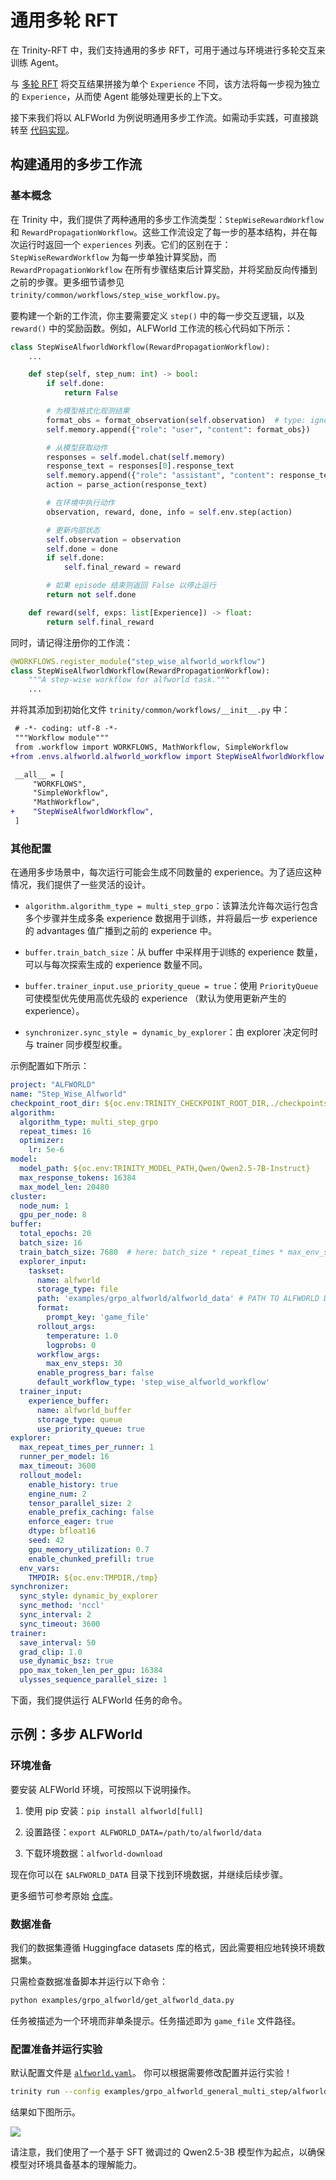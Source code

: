 # 通用多轮 RFT

在 Trinity-RFT 中，我们支持通用的多步 RFT，可用于通过与环境进行多轮交互来训练 Agent。

与 [多轮 RFT](./example_multi_turn.md) 将交互结果拼接为单个 `Experience` 不同，该方法将每一步视为独立的 `Experience`，从而使 Agent 能够处理更长的上下文。

接下来我们将以 ALFWorld 为例说明通用多步工作流。如需动手实践，可直接跳转至 [代码实现](#example-multi-step-alfworld)。

## 构建通用的多步工作流

### 基本概念

在 Trinity 中，我们提供了两种通用的多步工作流类型：`StepWiseRewardWorkflow` 和 `RewardPropagationWorkflow`。这些工作流设定了每一步的基本结构，并在每次运行时返回一个 `experiences` 列表。它们的区别在于：`StepWiseRewardWorkflow` 为每一步单独计算奖励，而 `RewardPropagationWorkflow` 在所有步骤结束后计算奖励，并将奖励反向传播到之前的步骤。更多细节请参见 `trinity/common/workflows/step_wise_workflow.py`。

要构建一个新的工作流，你主要需要定义 `step()` 中的每一步交互逻辑，以及 `reward()` 中的奖励函数。例如，ALFWorld 工作流的核心代码如下所示：

```python
class StepWiseAlfworldWorkflow(RewardPropagationWorkflow):
    ...

    def step(self, step_num: int) -> bool:
        if self.done:
            return False

        # 为模型格式化观测结果
        format_obs = format_observation(self.observation)  # type: ignore
        self.memory.append({"role": "user", "content": format_obs})

        # 从模型获取动作
        responses = self.model.chat(self.memory)
        response_text = responses[0].response_text
        self.memory.append({"role": "assistant", "content": response_text})
        action = parse_action(response_text)

        # 在环境中执行动作
        observation, reward, done, info = self.env.step(action)

        # 更新内部状态
        self.observation = observation
        self.done = done
        if self.done:
            self.final_reward = reward

        # 如果 episode 结束则返回 False 以停止运行
        return not self.done

    def reward(self, exps: list[Experience]) -> float:
        return self.final_reward
```

同时，请记得注册你的工作流：
```python
@WORKFLOWS.register_module("step_wise_alfworld_workflow")
class StepWiseAlfworldWorkflow(RewardPropagationWorkflow):
    """A step-wise workflow for alfworld task."""
    ...
```

并将其添加到初始化文件 `trinity/common/workflows/__init__.py` 中：

```diff
 # -*- coding: utf-8 -*-
 """Workflow module"""
 from .workflow import WORKFLOWS, MathWorkflow, SimpleWorkflow
+from .envs.alfworld.alfworld_workflow import StepWiseAlfworldWorkflow

 __all__ = [
     "WORKFLOWS",
     "SimpleWorkflow",
     "MathWorkflow",
+    "StepWiseAlfworldWorkflow",
 ]
```

### 其他配置

在通用多步场景中，每次运行可能会生成不同数量的 experience。为了适应这种情况，我们提供了一些灵活的设计。

- `algorithm.algorithm_type = multi_step_grpo`：该算法允许每次运行包含多个步骤并生成多条 experience 数据用于训练，并将最后一步 experience 的 advantages 值广播到之前的 experience 中。

- `buffer.train_batch_size`：从 buffer 中采样用于训练的 experience 数量，可以与每次探索生成的 experience 数量不同。

- `buffer.trainer_input.use_priority_queue = true`：使用 `PriorityQueue` 可使模型优先使用高优先级的 experience （默认为使用更新产生的 experience）。

- `synchronizer.sync_style = dynamic_by_explorer`：由 explorer 决定何时与 trainer 同步模型权重。

示例配置如下所示：

```yaml
project: "ALFWORLD"
name: "Step_Wise_Alfworld"
checkpoint_root_dir: ${oc.env:TRINITY_CHECKPOINT_ROOT_DIR,./checkpoints}
algorithm:
  algorithm_type: multi_step_grpo
  repeat_times: 16
  optimizer:
    lr: 5e-6
model:
  model_path: ${oc.env:TRINITY_MODEL_PATH,Qwen/Qwen2.5-7B-Instruct}
  max_response_tokens: 16384
  max_model_len: 20480
cluster:
  node_num: 1
  gpu_per_node: 8
buffer:
  total_epochs: 20
  batch_size: 16
  train_batch_size: 7680  # here: batch_size * repeat_times * max_env_steps
  explorer_input:
    taskset:
      name: alfworld
      storage_type: file
      path: 'examples/grpo_alfworld/alfworld_data' # PATH TO ALFWORLD DATA
      format:
        prompt_key: 'game_file'
      rollout_args:
        temperature: 1.0
        logprobs: 0
      workflow_args:
        max_env_steps: 30
      enable_progress_bar: false
      default_workflow_type: 'step_wise_alfworld_workflow'
  trainer_input:
    experience_buffer:
      name: alfworld_buffer
      storage_type: queue
      use_priority_queue: true
explorer:
  max_repeat_times_per_runner: 1
  runner_per_model: 16
  max_timeout: 3600
  rollout_model:
    enable_history: true
    engine_num: 2
    tensor_parallel_size: 2
    enable_prefix_caching: false
    enforce_eager: true
    dtype: bfloat16
    seed: 42
    gpu_memory_utilization: 0.7
    enable_chunked_prefill: true
  env_vars:
    TMPDIR: ${oc.env:TMPDIR,/tmp}
synchronizer:
  sync_style: dynamic_by_explorer
  sync_method: 'nccl'
  sync_interval: 2
  sync_timeout: 3600
trainer:
  save_interval: 50
  grad_clip: 1.0
  use_dynamic_bsz: true
  ppo_max_token_len_per_gpu: 16384
  ulysses_sequence_parallel_size: 1
```


下面，我们提供运行 ALFWorld 任务的命令。

## 示例：多步 ALFWorld
### 环境准备
要安装 ALFWorld 环境，可按照以下说明操作。

1. 使用 pip 安装：`pip install alfworld[full]`

2. 设置路径：`export ALFWORLD_DATA=/path/to/alfworld/data`

3. 下载环境数据：`alfworld-download`

现在你可以在 `$ALFWORLD_DATA` 目录下找到环境数据，并继续后续步骤。

更多细节可参考原始 [仓库](https://github.com/alfworld/alfworld)。

### 数据准备
我们的数据集遵循 Huggingface datasets 库的格式，因此需要相应地转换环境数据集。

只需检查数据准备脚本并运行以下命令：
```bash
python examples/grpo_alfworld/get_alfworld_data.py
```

任务被描述为一个环境而非单条提示。任务描述即为 `game_file` 文件路径。

### 配置准备并运行实验

默认配置文件是 [`alfworld.yaml`](https://github.com/modelscope/Trinity-RFT/tree/main/examples/grpo_alfworld_general_multi_step/alfworld.yaml)。
你可以根据需要修改配置并运行实验！

```bash
trinity run --config examples/grpo_alfworld_general_multi_step/alfworld.yaml
```

结果如下图所示。

![](../../assets/alfworldv2_reward.png)


请注意，我们使用了一个基于 SFT 微调过的 Qwen2.5-3B 模型作为起点，以确保模型对环境具备基本的理解能力。
